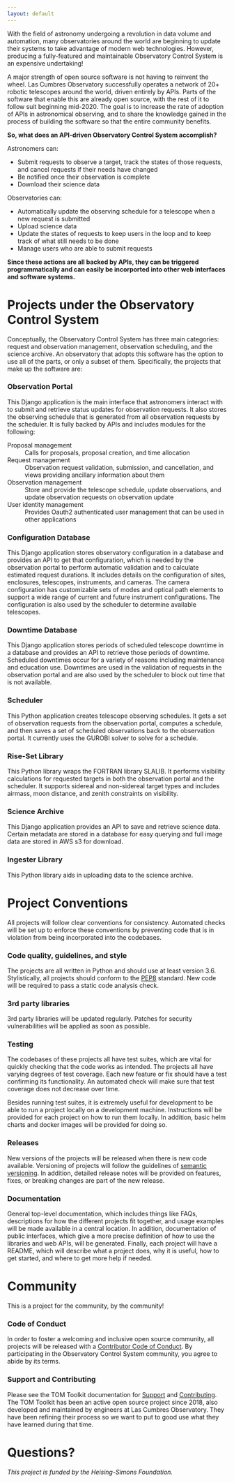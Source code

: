 ```yaml
---
layout: default
---
```


With the field of astronomy undergoing a revolution in data volume and automation, many observatories
around the world are beginning to update their systems to take advantage of modern web technologies.
However, producing a fully-featured and maintainable Observatory Control System is an expensive undertaking!

A major strength of open source software is not having to reinvent the wheel.
Las Cumbres Observatory successfully operates a network of
20+ robotic telescopes around the world, driven entirely by APIs. Parts of the software that enable this are already
open source, with the rest of it to follow suit beginning mid-2020. The goal is to increase
the rate of adoption of APIs in astronomical observing, and to share the knowledge gained in the process of building the software so that the entire community benefits.

**So, what does an API-driven Observatory Control System accomplish?**

Astronomers can:

* Submit requests to observe a target, track the states of those requests, and cancel
requests if their needs have changed
* Be notified once their observation is complete
* Download their science data

Observatories can:

* Automatically update the observing schedule for a telescope when a new request is submitted
* Upload science data
* Update the states of requests to keep users in the loop and to keep track of what still needs to be done
* Manage users who are able to submit requests

**Since these actions are all backed by APIs, they can be triggered programmatically and can easily be incorported into other web interfaces and software systems.**

# Projects under the Observatory Control System

Conceptually, the Observatory Control System has three main categories: request
and observation management, observation scheduling, and the science archive. An observatory
that adopts this software has the option to use all of the parts, or only a subset of them.
Specifically, the projects that make up the software are:

### Observation Portal

This Django application is the main interface that astronomers interact with to submit and retrieve status updates for
observation requests. It also stores the observing schedule that is generated from all observation requests by the
scheduler. It is fully backed by APIs and includes modules for the following:

<dl>
  <dt>Proposal management</dt>
  <dd>Calls for proposals, proposal creation, and time allocation</dd>
  <dt>Request management</dt>
  <dd>Observation request validation, submission, and cancellation, and views providing
  ancillary information about them</dd>
  <dt>Observation management</dt>
  <dd>Store and provide the telescope schedule, update observations, and update
  observation requests on observation update</dd>
  <dt>User identity management</dt>
  <dd>Provides Oauth2 authenticated user management that can be
  used in other applications</dd>
</dl>

### Configuration Database

This Django application stores observatory configuration in a database and provides an
API to get that configuration, which is needed by the observation portal to perform automatic
validation and to calculate estimated request durations. It includes details on the
configuration of sites, enclosures, telescopes, instruments, and cameras. The camera configuration has
customizable sets of modes and optical path elements to support a wide range of
current and future instrument configurations. The configuration is also used by the scheduler to determine
available telescopes.

### Downtime Database

This Django application stores periods of scheduled telescope downtime in a database and provides an API
to retrieve those periods of downtime. Scheduled downtimes occur for a variety of reasons including maintenance and
education use. Downtimes are used in the validation of requests in the observation portal and are also
used by the scheduler to block out time that is not available.

### Scheduler

This Python application creates telescope observing schedules. It gets a set of observation requests
from the observation portal, computes a schedule, and then saves a set of scheduled observations
back to the observation portal. It currently uses the GUROBI solver to solve for a schedule.

### Rise-Set Library

This Python library wraps the FORTRAN library SLALIB. It performs visibility calculations
for requested targets in both the observation portal and the scheduler. It supports sidereal
and non-sidereal target types and includes airmass, moon distance, and zenith constraints
on visibility.

### Science Archive

This Django application provides an API to save and retrieve science data. Certain metadata are
stored in a database for easy querying and full image data are stored in AWS s3 for download.

### Ingester Library

This Python library aids in uploading data to the science archive.

# Project Conventions

All projects will follow clear conventions for consistency. Automated checks will be set up
to enforce these conventions by preventing code that is in violation from being incorporated
into the codebases.

### Code quality, guidelines, and style

The projects are all written in Python and should use at least version 3.6. Stylistically,
all projects should conform to the [PEP8](https://www.python.org/dev/peps/pep-0008/) standard.
New code will be required to pass a static code analysis check.

### 3rd party libraries

3rd party libraries will be updated regularly. Patches for security vulnerabilities will be
applied as soon as possible.

### Testing

The codebases of these projects all have test suites, which are vital for quickly checking that
the code works as intended. The projects all have varying degrees of test coverage. Each new
feature or fix should have a test confirming its functionality. An automated check will make sure
that test coverage does not decrease over time.

Besides running test suites, it is extremely useful for development to be able to
run a project locally on a development machine. Instructions will be provided for each project on
how to run them locally. In addition, basic helm charts and docker images will be provided for doing so.

### Releases

New versions of the projects will be released when there is new code available. Versioning
of projects will follow the guidelines of [semantic versioning](https://semver.org/). In addition, detailed
release notes will be provided on features, fixes, or breaking changes are part of the new release.

### Documentation

General top-level documentation, which includes things like FAQs, descriptions for
how the different projects fit together, and usage examples will be made available in a central
location. In addition, documentation of public interfaces, which give a more precise definition of
how to use the libraries and web APIs, will be generated. Finally, each project will have a README, which
will describe what a project does, why it is useful, how to get started, and where to get more help if needed.

# Community

This is a project for the community, by the community!

### Code of Conduct

In order to foster a welcoming and inclusive open source community, all projects will be released with a
[Contributor Code of Conduct](https://www.contributor-covenant.org/version/2/0/code_of_conduct/). By
participating in the Observatory Control System community, you agree to abide by its terms.

### Support and Contributing

Please see the TOM Toolkit documentation for [Support](https://tom-toolkit.readthedocs.io/en/stable/support.html) and
[Contributing](https://tom-toolkit.readthedocs.io/en/stable/contributing.html). The TOM Toolkit
has been an active open source project since 2018, also developed and maintained by engineers at Las Cumbres Observatory.
They have been refining their process so we want to put to good use what they have learned during that time.

# Questions?

_This project is funded by the Heising-Simons Foundation._
